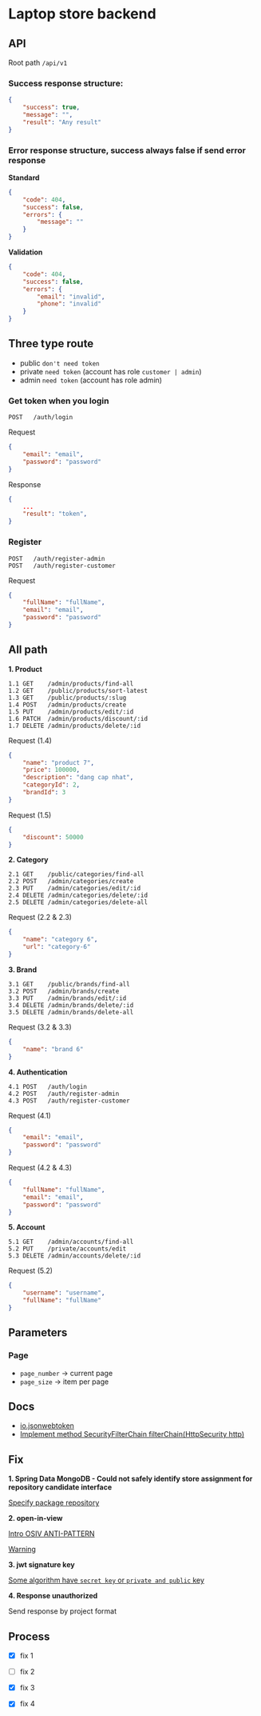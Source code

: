 # Laptop store backend

## API

Root path `/api/v1`

### Success response structure:

```json
{
    "success": true,
    "message": "",
    "result": "Any result"
}
```

### Error response structure, success always false if send error response

**Standard**

```json
{
    "code": 404,
    "success": false,
    "errors": {
        "message": ""
    }
}
```

**Validation**

```json
{
    "code": 404,
    "success": false,
    "errors": {
        "email": "invalid",
        "phone": "invalid"
    }
}
```

## Three type route

-   public `don't need token`
-   private `need token` (account has role `customer | admin`)
-   admin `need token` (account has role admin)

### Get token when you login

```
POST   /auth/login
```

Request

```json
{
    "email": "email",
    "password": "password"
}
```

Response

```json
{
    ...
    "result": "token",
}
```

### Register

```
POST   /auth/register-admin
POST   /auth/register-customer
```

Request

```json
{
    "fullName": "fullName",
    "email": "email",
    "password": "password"
}
```

## All path

**1. Product**

```
1.1 GET    /admin/products/find-all
1.2 GET    /public/products/sort-latest
1.3 GET    /public/products/:slug
1.4 POST   /admin/products/create
1.5 PUT    /admin/products/edit/:id
1.6 PATCH  /admin/products/discount/:id
1.7 DELETE /admin/products/delete/:id
```

Request (1.4)

```json
{
    "name": "product 7",
    "price": 100000,
    "description": "dang cap nhat",
    "categoryId": 2,
    "brandId": 3
}
```

Request (1.5)

```json
{
    "discount": 50000
}
```

**2. Category**

```
2.1 GET    /public/categories/find-all
2.2 POST   /admin/categories/create
2.3 PUT    /admin/categories/edit/:id
2.4 DELETE /admin/categories/delete/:id
2.5 DELETE /admin/categories/delete-all
```

Request (2.2 & 2.3)

```json
{
    "name": "category 6",
    "url": "category-6"
}
```

**3. Brand**

```
3.1 GET    /public/brands/find-all
3.2 POST   /admin/brands/create
3.3 PUT    /admin/brands/edit/:id
3.4 DELETE /admin/brands/delete/:id
3.5 DELETE /admin/brands/delete-all
```

Request (3.2 & 3.3)

```json
{
    "name": "brand 6"
}
```

**4. Authentication**

```
4.1 POST   /auth/login
4.2 POST   /auth/register-admin
4.3 POST   /auth/register-customer
```

Request (4.1)

```json
{
    "email": "email",
    "password": "password"
}
```

Request (4.2 & 4.3)

```json
{
    "fullName": "fullName",
    "email": "email",
    "password": "password"
}
```

**5. Account**

```
5.1 GET    /admin/accounts/find-all
5.2 PUT    /private/accounts/edit
5.3 DELETE /admin/accounts/delete/:id
```

Request (5.2)

```json
{
    "username": "username",
    "fullName": "fullName"
}
```

## Parameters

### Page

-   `page_number` -> current page
-   `page_size` -> item per page

## Docs

-   [io.jsonwebtoken](https://github.com/jwtk/jjwt)
-   [Implement method SecurityFilterChain filterChain(HttpSecurity http)](https://www.bezkoder.com/spring-boot-security-jwt/#Configure_Spring_Security)

## Fix

**1. Spring Data MongoDB - Could not safely identify store assignment for repository candidate interface**

[Specify package repository](https://www.baeldung.com/spring-multiple-data-modules#3-using-package-based-scoping)

**2. open-in-view**

[Intro OSIV ANTI-PATTERN](https://stackoverflow.com/questions/30549489/what-is-this-spring-jpa-open-in-view-true-property-in-spring-boot)

[Warning](https://backendhance.com/en/blog/2023/open-session-in-view/)

**3. jwt signature key**

[Some algorithm have `secret key` or `private and public` key](https://github.com/jwtk/jjwt?tab=readme-ov-file#signed-jwts)

**4. Response unauthorized**

Send response by project format

## Process

-   [x] fix 1

-   [ ] fix 2

-   [x] fix 3

-   [x] fix 4
